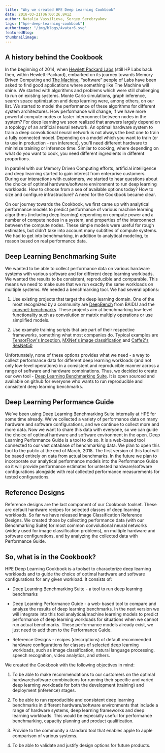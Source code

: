 ```yaml
---
title: "Why we created HPE Deep Learning Cookbook"
date: 2018-03-21T06:00:26.841Z
author: Natalia Vassilieva, Sergey Serebryakov 
tags: ["hpe-deep-learning-cookbook"]
authorimage: "/img/blogs/Avatar6.svg"
featuredBlog:
thumbnailimage:
---
```

A history behind the Cookbook
-----------------------------

In the beginning of 2014, when [Hewlett Packard Labs](https://www.labs.hpe.com/) (still HP Labs back then, within Hewlett-Packard), embarked on its journey towards Memory Driven Computing and [The Machine](https://www.labs.hpe.com/the-machine), “software” people of Labs have been asked to find good applications where something like The Machine will shine. We started with algorithms and problems which were still challenging to run on existing systems. Monte Carlo simulations, graph inference, search space optimization and deep learning were, among others, on our list. We started to model the performance of
these algorithms for different system architectures. How performance will
change, if we have more powerful compute nodes or faster interconnect between
nodes in the system? For deep learning we soon realized that answers largely
depend on a topology of an artificial neural network. An optimal hardware system
to train a deep convolutional neural network is not always the best one to train
a fully connected model. Depending on a model which you want to train (or to use
in production - run inference), you’ll need different hardware to minimize
training or inference time. Similar to cooking, where depending on what do you
want to cook, you need different ingredients in different proportions.

In parallel with our Memory Driven Computing efforts, artificial intelligence
and deep learning started to gain interest from enterprise customers. During our
interactions with customers, we started to hear questions about the choice of
optimal hardware/software environment to run deep learning workloads. How to
choose from a sea of available options today? How to size and configure
infrastructure? A need for the Cookbook became clear.

On our journey towards the Cookbook, we first came up with analytical
performance models to predict performance of various machine learning algorithms
(including deep learning) depending on compute power and a number of compute
nodes in a system, and properties of the interconnect between the compute nodes.
These simple models were useful for rough estimates, but didn’t take into
account many subtitles of compute systems. We had to get into
benchmarking, in addition to analytical modeling, to reason based on real
performance data.

Deep Learning Benchmarking Suite
--------------------------------

We wanted to be able to collect performance data on various hardware systems
with various software and for different deep learning workloads. We wanted the
results to be consistent, reproducible and comparable. This means we need to
make sure that we run exactly the same workloads on multiple systems. We needed
a benchmarking tool. We had several options:

1.  Use existing projects that target the deep learning domain. One of the most
    recognized by a community are [DeepBench](https://svail) from BAIDU and the
    [convnet-benchmarks](https://github.com/soumith/convnet-benchmarks). These
    projects aim at benchmarking low-level functionality such as convolution or
    matrix multiply operations or use simplified models.

2.  Use example training scripts that are part of their respective frameworks,
    something what most companies do. Typical examples are [TensorFlow's
    Inception​,](https://github.com/tensorflow/models/tree/master/research/inception)
    [MXNet's image
    classification](https://github.com/apache/incubator-mxnet/tree/master/example/image-classification)
    and [Caffe2's
    ResNet50​](https://github.com/caffe2/caffe2/tree/master/caffe2/python/examples)

Unfortunately, none of these options provides what we need - a way to collect
performance data for different deep learning workloads (and not only low-level
operations) in a consistent and reproducible manner across a range of software
and hardware combinations. Thus, we decided to create our own tool - [Deep
Learning Benchmarking Suite](github.com/HewlettPackard/dlcookbook-dlbs). It is
open sourced and available on github for everyone who wants to run reproducible
and consistent deep learning benchmarks.

Deep Learning Performance Guide
-------------------------------

We’ve been using Deep Learning Benchmarking Suite internally at HPE for some
time already. We’ve collected a variety of performance data on many hardware and
software configurations, and we continue to collect more and more data. Now we
want to share this data with everyone, so we can guide the choice of optimal
hardware and software environment in the open. Deep Learning Performance Guide
is a tool to do so. It is a web-based tool connected to our vast database of
benchmarking data. We plan to open this tool to the public at the end of March, 2018.
The first version of this tool will be based entirely on data from actual
benchmarks. In the future we plan to incorporate our analytical performance
models into the Performance Guide so it will provide performance estimates for
untested hardware/software configurations alongside with real collected
performance measurements for tested configurations.

Reference Designs
-----------------

Reference designs are the last component of our Cookbook toolset. These are
default hardware recipes for selected classes of deep learning workloads. So far
we have released Image Classification Reference Designs. We created those by
collecting performance data (with our Benchmarking Suite) for most common
convolutional neural networks (widely used for image classification problems),
on multiple hardware and software configurations, and by analyzing the collected
data with Performance Guide.

So, what is in the Cookbook?
----------------------------

HPE Deep Learning Cookbook is a toolset to characterize deep learning workloads
and to guide the choice of optimal hardware and software configurations for any
given workload. It consists of:

-   Deep Learning Benchmarking Suite - a tool to run deep learning benchmarks

-   Deep Learning Performance Guide - a web-based tool to compare and analyze
    the results of deep learning benchmarks. In the next version we will
    integrate into this tool analytical/machine learning models to predict
    performance of deep learning workloads for situations when we cannot run
    actual benchmarks. These performance models already exist, we just need to
    add them to the Performance Guide.

-   Reference Designs - recipes (descriptions) of default recommended hardware
    configurations for classes of selected deep learning workloads, such as
    image classification, natural language processing, speech recognition, video
    analytics, and others.

We created the Cookbook with the following objectives in mind:

1.  To be able to make recommendations to our customers on the optimal
    hardware/software combinations for running their specific and varied deep
    learning workloads for both the development (training) and deployment
    (inference) stages.

2.  To be able to run reproducible and consistent deep learning benchmarks in
    different hardware/software environments that include a range of hardware
    systems, deep learning frameworks and deep learning workloads. This would be
    especially useful for performance benchmarking, capacity planning and
    product qualification.

3.  Provide to the community a standard tool that enables apple to apple
    comparison of various systems.

4.  To be able to validate and justify design options for future products.
